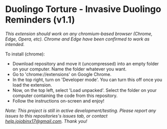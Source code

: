 # Duolingo Torture - Invasive Duolingo Reminders (v1.1)

_This extension should work on any chromium-based browser (Chrome, Edge, Opera, etc). Chrome and Edge have been confirmed to work as intended._

To install (chrome):

- Download repository and move it (uncompressed) into an empty folder on your computer. Name the folder whatever you want.
- Go to 'chrome://extensions' on Google Chrome.
- In the top right, turn on 'Developer mode'. You can turn this off once you load the extension.
- Now, on the top left, select 'Load unpacked'. Select the folder on your computer containing the code from this repository.
- Follow the instructions on-screen and enjoy!

_Note: This project is still in active development/testing. Please report any issues to this repositories's issues tab, or contact help.jojobinx17@gmail.com. Thank you!_

